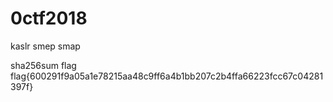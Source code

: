 # 0ctf2018

kaslr
smep
smap

sha256sum flag
flag{600291f9a05a1e78215aa48c9ff6a4b1bb207c2b4ffa66223fcc67c04281397f}

